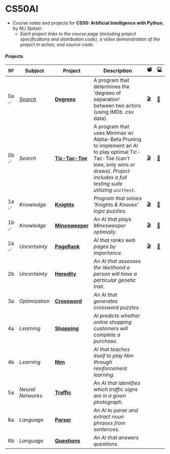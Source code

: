 # CS50AI
- Course notes and projects for **CS50: Artificial Intelligence with Python**, by *MJ Spitzer*.
  - *Each project links to the course page (including project specifications and distribution code), a video demonstration of the project in action, and source-code.*

#### Projects

№ | Subject | Project | Description  | 📽️ | 💻
-----|---------|---------|--------------|------------|------
0a<br>✅  | *[Search](https://cs50.harvard.edu/ai/2020/weeks/0/)* | **[Degrees](https://cs50.harvard.edu/ai/2020/projects/0/degrees/)** | A program that determines the 'degrees of separation' between two actors (using IMDb .csv data). | [🎬](https://www.youtube.com/watch?v=i0ndOrfnHOc&feature=youtu.be)| [📂](https://github.com/mjs375/CS50AI/tree/main/0/degrees)
0b<br>✅  | *Search* | **[Tic-Tac-Toe](https://cs50.harvard.edu/ai/2020/projects/0/tictactoe/)**| A program that uses Minimax w/ Alpha-Beta Pruning to implement an AI to play optimal Tic-Tac-Toe (can't lose, only wins or draws). *Project includes a full testing suite utilizing ```unittest```.* | [🎬](https://youtu.be/B2S07GSxHus) | [📂](https://github.com/mjs375/CS50AI/tree/main/0/tictactoe)
1a<br>✅  | *Knowledge* | **[Knights](https://cs50.harvard.edu/ai/2020/projects/1/knights/)** | *Program that solves 'Knights & Knaves' logic puzzles.* | [🎬](https://www.youtube.com/watch?v=_7fSfHIJoe8&feature=youtu.be) | [📂](https://github.com/mjs375/CS50AI/tree/main/1/knights)
1b<br>✅ | *Knowledge* | **[Minesweeper](https://cs50.harvard.edu/ai/2020/projects/1/minesweeper/)** | *An AI that plays Minesweeper optimally.* | [🎬](https://www.youtube.com/watch?v=AM_sh--btyg&feature=youtu.be)| [📂]()
2a<br>✅ | *Uncertainty* | **[PageRank](https://cs50.harvard.edu/ai/2020/projects/2/pagerank/)** | *AI that ranks web pages by importance.* | [🎬](https://www.youtube.com/watch?v=L4pPWwu0P04&feature=youtu.be)| [📂]()
2b | *Uncertainty* | **[Heredity](https://cs50.harvard.edu/ai/2020/projects/2/heredity/)** | *An AI that assesses the likelihood a person will have a particular genetic trait.* | |
3a | *Optimization* | **[Crossword]()** | *An AI that generates crossword puzzles.*
4a | *Learning* | **[Shopping](https://cs50.harvard.edu/ai/2020/projects/4/shopping/)** | *AI predicts whether online shopping customers will complete a purchase.* |
4b | *Learning* | **[Nim](https://cs50.harvard.edu/ai/2020/projects/4/nim/)** | *AI that teaches itself to play Nim through reinforcement learning.* |
5a | *Neural Networks* | **[Traffic](https://cs50.harvard.edu/ai/2020/projects/5/traffic/)** | *An AI that identifies which traffic signs are in a given photograph.*
6a | *Language* | **[Parser](https://cs50.harvard.edu/ai/2020/projects/6/parser/)** | *An AI to parse and extract noun phrases from sentences.*
6b | *Language* | **[Questions](https://cs50.harvard.edu/ai/2020/projects/6/questions/)** | *An AI that answers questions.* |

